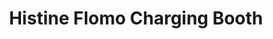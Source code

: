---
title: "Histine Flomo Charging Booth"
url: /ganta/histine-flomo-charging-booth/
shop: Elektronik
---